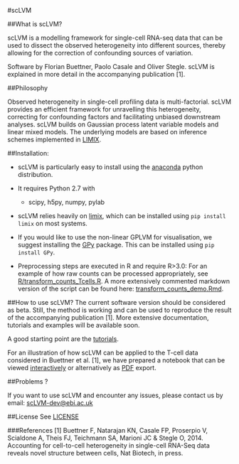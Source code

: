 #scLVM


##What is scLVM?

scLVM is a modelling framework for single-cell RNA-seq data that can be used to dissect the observed heterogeneity into different sources, thereby allowing for the correction of confounding sources of variation. 

Software by Florian Buettner, Paolo Casale and Oliver Stegle. scLVM is explained in more detail in the accompanying publication [1].

##Philosophy

Observed heterogeneity in single-cell profiling data is multi-factorial. scLVM provides an efficient framework for unravelling this heterogeneity, correcting for confounding factors and facilitating unbiased downstream analyses. scLVM builds on Gaussian process latent variable models and linear mixed models. The underlying models are based on inference schemes implemented in [LIMIX](https://github.com/PMBio/limix).

##Installation:

* scLVM is particularly easy to install using the [anaconda](https://store.continuum.io/cshop/anaconda) python distribution. 
 
* It requires Python 2.7 with
  - scipy, h5py, numpy, pylab

* scLVM relies heavily on [limix](https://github.com/PMBio/limix), which can be installed using ``pip install limix`` on most systems.

* If you would like to use the non-linear GPLVM for visualisation, we suggest installing the [GPy](https://github.com/SheffieldML/GPy) package. This can be installed using `pip install GPy`.

* Preprocessing steps are executed in R and require R>3.0:
For an example of how raw counts can be processed appropriately, see [R/transform_counts_Tcells.R](https://github.com/PMBio/scLVM/blob/master/R/transform_counts_Tcells.R). A more extensively commented markdown version of the script can be found here: [transform_counts_demo.Rmd](https://github.com/PMBio/scLVM/blob/master/R/transform_counts_demo.Rmd).

##How to use scLVM?
The current software version should be considered as beta. Still, the method is working and can be used to reproduce the result of the accompanying publication [1]. More extensive documentation, tutorials and examples will be available soon.

A good starting point are the [tutorials](https://github.com/PMBio/scLVM/blob/master/tutorials).

For an illustration of how scLVM can be applied to the T-cell data considered in Buettner et al. [1], we have prepared a notebook that can be viewed [interactively](http://nbviewer.ipython.org/github/pmbio/scLVM/blob/master/tutorials/tcell_demo.ipynb) or alternatively as [PDF](https://github.com/PMBio/scLVM/blob/master/tutorials/tcell_demo.pdf) export.


##Problems ?

If you want to use scLVM and encounter any issues, please contact us by email: scLVM-dev@ebi.ac.uk

##License
See [LICENSE](https://github.com/PMBio/scLVM/blob/master/license.txt)

###References
[1] Buettner F, Natarajan KN, Casale FP, Proserpio V, Scialdone A, Theis FJ, Teichmann SA, Marioni JC & Stegle O, 2014. Accounting for cell-to-cell heterogeneity in single-cell RNA-Seq data reveals novel structure between cells, Nat Biotech, in press.

